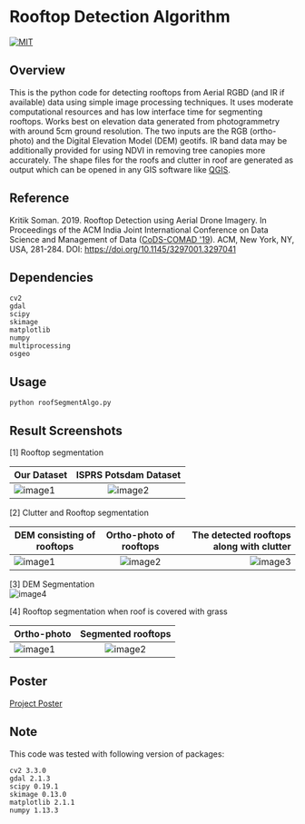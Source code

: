 # Rooftop Detection Algorithm

[![MIT](https://img.shields.io/badge/license-MIT-brightgreen.svg)](https://github.com/kritiksoman/Rooftop-Segmentation/blob/master/LICENSE)

## Overview
This is the python code for detecting rooftops from Aerial RGBD (and IR if available) data using simple image processing techniques. It uses moderate computational resources and has low interface time for segmenting rooftops. Works best on elevation data generated from photogrammetry with around 5cm ground resolution. The two inputs are the RGB (ortho-photo) and the Digital Elevation Model (DEM) geotifs. IR band data may be additionally provided for using NDVI in removing tree canopies more accurately. The shape files for the roofs and clutter in roof are generated as output which can be opened in any GIS software like [QGIS](https://qgis.org/en/site/).

## Reference
Kritik Soman. 2019. Rooftop Detection using Aerial Drone Imagery. In Proceedings of the ACM India Joint International Conference on Data Science and Management of Data ([CoDS-COMAD '19](http://cods-comad.in/2019/index.html)). ACM, New York, NY, USA, 281-284. DOI: https://doi.org/10.1145/3297001.3297041

## Dependencies
```
cv2 
gdal
scipy
skimage
matplotlib
numpy
multiprocessing
osgeo
```
## Usage
```
python roofSegmentAlgo.py
```

## Result Screenshots
[1] Rooftop segmentation<br/>

| Our Dataset | ISPRS Potsdam Dataset|
| ------------- |:-------------:| 
|![image1](https://github.com/kritiksoman/Rooftop-Segmentation/blob/master/results/Rooftop_1.png)| ![image2](https://github.com/kritiksoman/Rooftop-Segmentation/blob/master/results/Rooftop_2.png) |

[2] Clutter and Rooftop segmentation<br/>

| DEM consisting of rooftops| Ortho-photo of rooftops| The detected rooftops along with clutter|
| ------------- |:-------------:| -----:|
|![image1](https://github.com/kritiksoman/Rooftop-Segmentation/blob/master/results/DEM.png)| ![image2](https://github.com/kritiksoman/Rooftop-Segmentation/blob/master/results/Ortho.png) | ![image3](https://github.com/kritiksoman/Rooftop-Segmentation/blob/master/results/Roof_n_clutter.png) |

[3] DEM Segmentation <br/>
![image4](https://github.com/kritiksoman/Rooftop-Segmentation/blob/master/results/segmentedDEM.png)

[4] Rooftop segmentation when roof is covered with grass <br/>

| Ortho-photo| Segmented rooftops|
| ------------- |:-------------:| 
|![image1](https://github.com/kritiksoman/Rooftop-Segmentation/blob/master/results/g1.png)| ![image2](https://github.com/kritiksoman/Rooftop-Segmentation/blob/master/results/g2.png) |

## Poster 
[Project Poster](https://github.com/kritiksoman/Aerial-Segmentation/blob/master/Poster.pdf "Project Poster PDF")

## Note
This code was tested with following version of packages:
```
cv2 3.3.0
gdal 2.1.3                    
scipy 0.19.1  
skimage 0.13.0  
matplotlib 2.1.1   
numpy 1.13.3 
```

